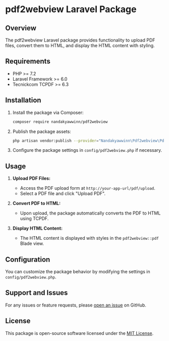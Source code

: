 # pdf2webview Laravel Package

## Overview

The pdf2webview Laravel package provides functionality to upload PDF files, convert them to HTML, and display the HTML content with styling.

## Requirements

- PHP >= 7.2
- Laravel Framework >= 6.0
- Tecnickcom TCPDF >= 6.3

## Installation

1. Install the package via Composer:

    ```sh
    composer require nandakyawwinn/pdf2webview
    ```

2. Publish the package assets:

    ```sh
    php artisan vendor:publish --provider="Nandakyawwinn\Pdf2webview\Pdf2webviewServiceProvider"
    ```

3. Configure the package settings in `config/pdf2webview.php` if necessary.

## Usage

1. **Upload PDF Files:**
   - Access the PDF upload form at `http://your-app-url/pdf/upload`.
   - Select a PDF file and click "Upload PDF".

2. **Convert PDF to HTML:**
   - Upon upload, the package automatically converts the PDF to HTML using TCPDF.

3. **Display HTML Content:**
   - The HTML content is displayed with styles in the `pdf2webview::pdf` Blade view.

## Configuration

You can customize the package behavior by modifying the settings in `config/pdf2webview.php`.

## Support and Issues

For any issues or feature requests, please [open an issue](https://github.com/Nandakyawwin/pdf2webview/issues) on GitHub.

## License

This package is open-source software licensed under the [MIT License](LICENSE).
